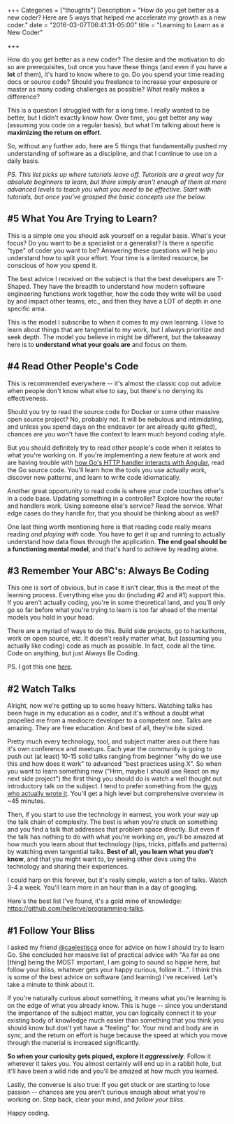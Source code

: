 +++
Categories = ["thoughts"]
Description = "How do you get better as a new coder? Here are 5 ways that helped me accelerate my growth as a new coder."
date = "2016-03-07T06:41:31-05:00"
title = "Learning to Learn as a New Coder"

+++

How do you get better as a new coder? The desire and the motivation to do so are prerequisites, but once you have these things (and even if you have a **lot** of them), it's hard to know where to go. Do you spend your time reading docs or source code? Should you freelance to increase your exposure or master as many coding challenges as possible? What really makes a difference?

This is a question I struggled with for a long time. I *really* wanted to be better, but I didn't exactly know how. Over time, you get better any way (assuming you code on a regular basis), but what I'm talking about here is **maximizing the return on effort**.

So, without any further ado, here are 5 things that fundamentally pushed my understanding of software as a discipline, and that I continue to use on a daily basis.

_PS. This list picks up where tutorials leave off. Tutorials are a great way for absolute beginners to learn, but there simply aren't enough of them at more advanced levels to teach you what you need to be effective. Start with tutorials, but once you've grasped the basic concepts use the below._

## #5 What You Are Trying to Learn?
This is a simple one you should ask yourself on a regular basis. What's your focus? Do you want to be a specialist or a generalist? Is there a specific "type" of coder you want to be? Answering these questions will help you understand how to split your effort. Your time is a limited resource, be conscious of how you spend it.

The best advice I received on the subject is that the best developers are T-Shaped. They have the breadth to understand how modern software engineering functions work together, how the code they write will be used by and impact other teams, etc., and then they have a LOT of depth in one specific area.

This is the model I subscribe to when it comes to my own learning. I love to learn about things that are tangential to my work, but I always prioritize and seek depth. The model you believe in might be different, but the takeaway here is to **understand what your goals are** and focus on them.

## #4 Read Other People's Code
This is recommended everywhere -- it's almost the classic cop out advice when people don't know what else to say, but there's no denying its effectiveness.

Should you try to read the source code for Docker or some other massive open source project? No, probably not. It will be nebulous and intimidating, and unless you spend days on the endeavor (or are already quite gifted), chances are you won't have the context to learn much beyond coding style.

But you should definitely try to read other people's code when it relates to what you're working on. If you're implementing a new feature at work and are having trouble with <a href="http://nathanleclaire.com/blog/2013/11/30/fear-and-loathing-with-golang-and-angular-js" target="_blank">how Go's HTTP handler interacts with Angular</a>, read the Go source code. You'll learn how the tools you use actually work, discover new patterns, and learn to write code idiomatically.

Another great opportunity to read code is where your code touches other's in a code base. Updating something in a controller? Explore how the router and handlers work. Using someone else's service? Read the service. What edge cases do they handle for, that you should be thinking about as well?

One last thing worth mentioning here is that reading code really means reading _and playing with_ code. You have to get it up and running to actually understand how data flows through the application. **The end goal should be a functioning mental model**, and that's hard to achieve by reading alone.

## #3 Remember Your ABC's: Always Be Coding
This one is sort of obvious, but in case it isn't clear, this is the meat of the learning process. Everything else you do (including #2 and #1) support this. If you aren't actually coding, you're in some theoretical land, and you'll only go so far before what you're trying to learn is too far ahead of the mental models you hold in your head.

There are a myriad of ways to do this. Build side projects, go to hackathons, work on open source, etc. It doesn't really matter what, but (assuming you actually like coding) code as much as possible. In fact, code all the time. Code on anything, but just Always Be Coding.

PS. I got this one <a href="https://medium.com/@davidbyttow/abc-always-be-coding-d5f8051afce2" target="_blank">here</a>.

## #2 Watch Talks
Alright, now we're getting up to some heavy hitters. Watching talks has been huge in my education as a coder, and it's without a doubt what propelled me from a mediocre developer to a competent one. Talks are amazing. They are free education. And best of all, they're bite sized.

Pretty much every technology, tool, and subject matter area out there has it's own conference and meetups. Each year the community is going to push out (at least) 10-15 solid talks ranging from beginner "why do we use this and how does it work" to advanced "best practices using X". So when you want to learn something new ("Hrm, maybe I should use React on my next side project") the first thing you should do is watch a well thought out introductory talk on the subject. I tend to prefer something from the <a href="https://youtu.be/XxVg_s8xAms" target="_blank">guys who actually wrote it</a>. You'll get a high level but comprehensive overview in ~45 minutes.

Then, if you start to use the technology in earnest, you work your way up the talk chain of complexity. The best is when you're stuck on something and you find a talk that addresses that problem space directly. But even if the talk has nothing to do with what you're working on, you'll be amazed at how much you learn about that technology (tips, tricks, pitfalls and patterns) by watching even tangential talks. **Best of all, you learn what you _don't_ know**, and that you might want to, by seeing other devs using the technology and sharing their experiences.

I could harp on this forever, but it's really simple, watch a ton of talks. Watch 3-4 a week. You'll learn more in an hour than in a day of googling.

Here's the best list I've found, it's a gold mine of knowledge: https://github.com/hellerve/programming-talks.

## #1 Follow Your Bliss
I asked my friend <a href="https://twitter.com/caelestisca" target="_blank">@caelestisca</a> once for advice on how I should try to learn Go. She concluded her massive list of practical advice with "As far as one [thing] being the MOST important, I am going to sound so hippie here, but follow your bliss, whatever gets your happy curious, follow it...". I think this is some of the best advice on software (and learning) I've received. Let's take a minute to think about it.

If you're naturally curious about something, it means what you're learning is on the edge of what you already know. This is huge -- since you understand the importance of the subject matter, you can logically connect it to your existing body of knowledge much easier than something that you think you should know but don't yet have a "feeling" for. Your mind and body are in sync, and the return on effort is huge because the speed at which you move through the material is increased significantly.

**So when your curiosity gets piqued, explore it _aggressively_**. Follow it wherever it takes you. You almost certainly will end up in a rabbit hole, but it'll have been a wild ride and you'll be amazed at how much you learned.

Lastly, the converse is also true: If you get stuck or are starting to lose passion -- chances are you aren't curious enough about what you're working on. Step back, clear your mind, and _follow your bliss_.

Happy coding.
